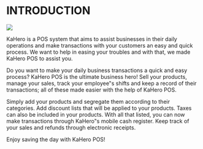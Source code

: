 # **INTRODUCTION**

[![](http://img.youtube.com/vi/zgySSsmLvR0/0.jpg)](http://www.youtube.com/watch?v=zgySSsmLvR0 "")

KaHero is a POS system that aims to assist businesses in their
daily operations and make transactions with your customers an easy
and quick process. We want to help in easing your troubles and with
that, we made KaHero POS to assist you.

Do you want to make your daily business transactions a quick
and easy process? KaHero POS is the ultimate business hero! Sell
your products, manage your sales, track your employee‟s shifts and
keep a record of their transactions; all of these made easier with the
help of KaHero POS.

Simply add your products and segregate them according to their
categories. Add discount lists that will be applied to your products.
Taxes can also be included in your products. With all that listed, you
can now make transactions through KaHero‟s mobile cash register.
Keep track of your sales and refunds through electronic receipts.

Enjoy saving the day with KaHero POS!